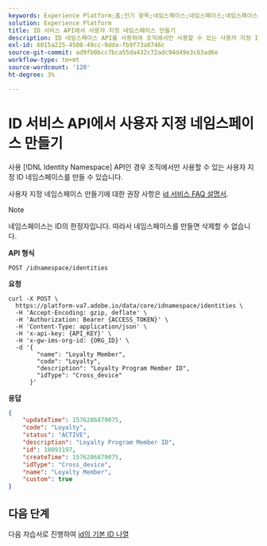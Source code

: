 ```yaml
---
keywords: Experience Platform;홈;인기 항목;네임스페이스;네임스페이스;네임스페이스;네임스페이스;ID 네임스페이스;ID 네임스페이스;ID;ID
solution: Experience Platform
title: ID 서비스 API에서 사용자 지정 네임스페이스 만들기
description: ID 네임스페이스 API를 사용하여 조직에서만 사용할 수 있는 사용자 지정 ID 네임스페이스를 만들 수 있습니다.
exl-id: 6015a225-4508-49cc-9dda-fb9f73a8746c
source-git-commit: ad9fb0bcc7bca55da432c72adc94d49e3c63ad6e
workflow-type: tm+mt
source-wordcount: '120'
ht-degree: 3%

---
```


# ID 서비스 API에서 사용자 지정 네임스페이스 만들기

사용 [!DNL Identity Namespace] API인 경우 조직에서만 사용할 수 있는 사용자 지정 ID 네임스페이스를 만들 수 있습니다.

사용자 지정 네임스페이스 만들기에 대한 권장 사항은 [id 서비스 FAQ 설명서](../troubleshooting-guide.md).

>[!NOTE]
>
>네임스페이스는 ID의 한정자입니다. 따라서 네임스페이스를 만들면 삭제할 수 없습니다.

**API 형식**

```http
POST /idnamespace/identities
```

**요청**

```shell
curl -X POST \
  https://platform-va7.adobe.io/data/core/idnamespace/identities \
  -H 'Accept-Encoding: gzip, deflate' \
  -H 'Authorization: Bearer {ACCESS_TOKEN}' \
  -H 'Content-Type: application/json' \
  -H 'x-api-key: {API_KEY}' \
  -H 'x-gw-ims-org-id: {ORG_ID}' \
  -d '{
        "name": "Loyalty Member",
        "code": "Loyalty",
        "description": "Loyalty Program Member ID",
        "idType": "Cross_device"
      }'
```

**응답**

```json
{
    "updateTime": 1576286879075,
    "code": "Loyalty",
    "status": "ACTIVE",
    "description": "Loyalty Program Member ID",
    "id": 10093197,
    "createTime": 1576286879075,
    "idType": "Cross_device",
    "name": "Loyalty Member",
    "custom": true
}
```

## 다음 단계

다음 자습서로 진행하여 [id의 기본 ID 나열](./list-native-id.md)
